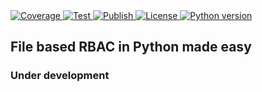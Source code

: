 <a href="https://codecov.io/gh/rafsaf/respo" target="_blank">
  <img src="https://img.shields.io/codecov/c/github/rafsaf/respo" alt="Coverage">
</a>

<a href="https://github.com/rafsaf/respo/actions?query=workflow%3ATest" target="_blank">
    <img src="https://github.com/rafsaf/respo/workflows/Test/badge.svg" alt="Test">
</a>

<a href="https://github.com/rafsaf/respo/actions?query=workflow%3APublish" target="_blank">
  <img src="https://github.com/rafsaf/respo/workflows/Publish/badge.svg" alt="Publish">
</a>

<a href="https://github.com/rafsaf/respo/blob/main/LICENSE" target="_blank">
    <img src="https://img.shields.io/github/license/rafsaf/respo" alt="License">
</a>

<a href="https://pypi.org/project/respo/" target="_blank">
    <img src="https://img.shields.io/pypi/pyversions/respo" alt="Python version">
</a>

## File based RBAC in Python made easy

### Under development
